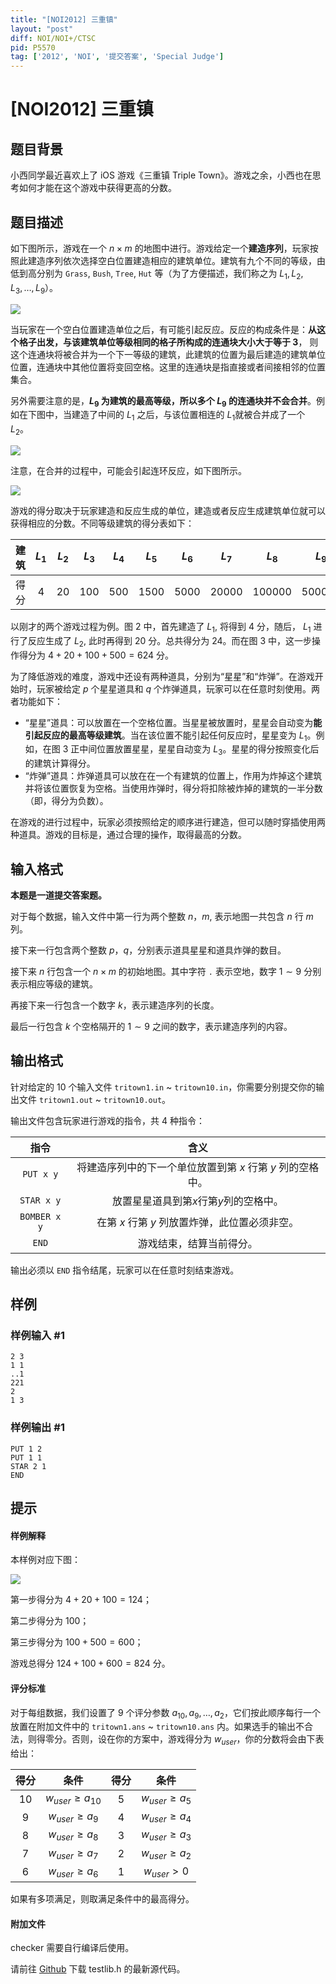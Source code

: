 ```yaml
---
title: "[NOI2012] 三重镇"
layout: "post"
diff: NOI/NOI+/CTSC
pid: P5570
tag: ['2012', 'NOI', '提交答案', 'Special Judge']
---
```

# [NOI2012] 三重镇
## 题目背景

小西同学最近喜欢上了 iOS 游戏《三重镇 Triple Town》。游戏之余，小西也在思考如何才能在这个游戏中获得更高的分数。 
## 题目描述

如下图所示，游戏在一个 $n \times m$ 的地图中进行。游戏给定一个**建造序列**，玩家按照此建造序列依次选择空白位置建造相应的建筑单位。建筑有九个不同的等级，由低到高分别为 `Grass`, `Bush`, `Tree`, `Hut` 等（为了方便描述，我们称之为 $L_1, L_2, L_3, \ldots , L_9$）。

![](https://cdn.luogu.com.cn/upload/image_hosting/huzjus9n.png)

当玩家在一个空白位置建造单位之后，有可能引起反应。反应的构成条件是：**从这个格子出发，与该建筑单位等级相同的格子所构成的连通块大小大于等于 $3$**， 则这个连通块将被合并为一个下一等级的建筑，此建筑的位置为最后建造的建筑单位位置，连通块中其他位置将变回空格。这里的连通块是指直接或者间接相邻的位置集合。

另外需要注意的是，**$L_9$ 为建筑的最高等级，所以多个 $L_9$ 的连通块并不会合并**。例如在下图中，当建造了中间的 $L_1$ 之后，与该位置相连的 $L_1$就被合并成了一个 $L_2$。

![](https://cdn.luogu.com.cn/upload/image_hosting/95tnhrda.png)

注意，在合并的过程中，可能会引起连环反应，如下图所示。

![](https://cdn.luogu.com.cn/upload/image_hosting/0zmj49xv.png)

游戏的得分取决于玩家建造和反应生成的单位，建造或者反应生成建筑单位就可以获得相应的分数。不同等级建筑的得分表如下：

|建筑|$L_1$|$L_2$|$L_3$|$L_4$|$L_5$|$L_6$|$L_7$|$L_8$|$L_9$|
|:----:|:-----:|:-----:|:-----:|:-----:|:-----:|:-----:|:-----:|:-----:|:-----:|
|得分|$4$|$20$|$100$|$500$|$1500$|$5000$|$20000$|$100000$|$500000$|

以刚才的两个游戏过程为例。图 2 中，首先建造了 $L_1$, 将得到 $4$ 分，随后， $L_1$ 进行了反应生成了 $L_2$, 此时再得到 $20$ 分。总共得分为 $24$。而在图 3 中，这一步操作得分为 $4+20+100+500=624$ 分。

为了降低游戏的难度，游戏中还设有两种道具，分别为“星星”和“炸弹”。在游戏开始时，玩家被给定 $p$ 个星星道具和 $q$ 个炸弹道具，玩家可以在任意时刻使用。两者功能如下：

- “星星”道具：可以放置在一个空格位置。当星星被放置时，星星会自动变为**能引起反应的最高等级建筑**。当在该位置不能引起任何反应时，星星变为 $L_1$。例如，在图 3 正中间位置放置星星，星星自动变为 $L_3$。星星的得分按照变化后的建筑计算得分。
- “炸弹”道具：炸弹道具可以放在在一个有建筑的位置上，作用为炸掉这个建筑并将该位置恢复为空格。当使用炸弹时，得分将扣除被炸掉的建筑的一半分数（即，得分为负数）。

在游戏的进行过程中，玩家必须按照给定的顺序进行建造，但可以随时穿插使用两种道具。游戏的目标是，通过合理的操作，取得最高的分数。
## 输入格式

**本题是一道提交答案题。**

对于每个数据，输入文件中第一行为两个整数 $n$，$m$, 表示地图一共包含 $n$ 行 $m$ 列。

接下来一行包含两个整数 $p$，$q$，分别表示道具星星和道具炸弹的数目。

接下来 $n$ 行包含一个 $n \times m$ 的初始地图。其中字符 `.` 表示空地，数字 $1\sim 9$ 分别表示相应等级的建筑。

再接下来一行包含一个数字 $k$，表示建造序列的长度。

最后一行包含 $k$ 个空格隔开的 $1\sim 9$ 之间的数字，表示建造序列的内容。
## 输出格式

针对给定的 $10$ 个输入文件 `tritown1.in` ~ `tritown10.in`，你需要分别提交你的输出文件 `tritown1.out` ~ `tritown10.out`。

输出文件包含玩家进行游戏的指令，共 $4$ 种指令：

|指令|含义|
|:--:|:----------:|
|`PUT x y`|将建造序列中的下一个单位放置到第 $x$ 行第 $y$ 列的空格中。
|`STAR x y`|放置星星道具到第$x$行第$y$列的空格中。|
|`BOMBER x y`|在第 $x$ 行第 $y$ 列放置炸弹，此位置必须非空。|
|`END`|游戏结束，结算当前得分。|

输出必须以 `END` 指令结尾，玩家可以在任意时刻结束游戏。
## 样例

### 样例输入 #1
```
2 3
1 1
..1
221
2
1 3
```
### 样例输出 #1
```
PUT 1 2
PUT 1 1
STAR 2 1
END
```
## 提示

#### 样例解释

本样例对应下图：

![](https://cdn.luogu.com.cn/upload/image_hosting/62gxe52w.png)

第一步得分为 $4+20+100=124$；

第二步得分为 $100$；

第三步得分为 $100+500=600$；

游戏总得分 $124+100+600=824$ 分。

#### 评分标准

对于每组数据，我们设置了 $9$ 个评分参数 $a_{10}, a_9, …, a_2$，它们按此顺序每行一个放置在附加文件中的 `tritown1.ans` ~ `tritown10.ans` 内。如果选手的输出不合法，则得零分。否则，设在你的方案中，游戏得分为 $w_{user}$，你的分数将会由下表给出：

|得分|条件|得分|条件|
|:----:|:------:|:----:|:------:|
|10|$w_{user}\geq a_{10}$|5|$w_{user}\geq a_5$|
|9|$w_{user}\geq a_9$|4|$w_{user}\geq a_4$|
|8|$w_{user}\geq a_8$|3|$w_{user}\geq a_3$|
|7|$w_{user}\geq a_7$|2|$w_{user}\geq a_2$|
|6|$w_{user}\geq a_6$|1|$w_{user}>0$|

如果有多项满足，则取满足条件中的最高得分。

#### 附加文件

checker 需要自行编译后使用。

请前往 [Github](https://github.com/MikeMirzayanov/testlib) 下载 testlib.h 的最新源代码。
